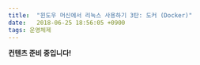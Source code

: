 ```yaml
---
title:  "윈도우 머신에서 리눅스 사용하기 3탄: 도커 (Docker)"
date:   2018-06-25 18:56:05 +0900
tags: 운영체제
---
```


**컨텐츠 준비 중입니다!**